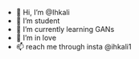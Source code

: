 - 👋 Hi, I’m @Ihkali
- 👀 I’m student
- 🌱 I’m currently learning GANs
- 💞️ I’m in love
- 📫 reach me through insta @ihkali1

<!---
Ihkali/Ihkali is a ✨ special ✨ repository because its `README.md` (this file) appears on your GitHub profile.
You can click the Preview link to take a look at your changes.
--->
